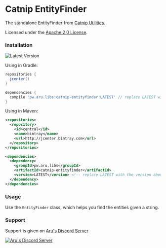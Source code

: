 # Catnip EntityFinder
The standalone EntityFinder from [Catnip Utilities](https://github.com/queer/catnip-utilities/).

Licensed under the [Apache 2.0 License](https://github.com/arudiscord/catnip-entityfinder/blob/master/LICENSE).

### Installation

![Latest Version](https://api.bintray.com/packages/arudiscord/maven/catnip-entityfinder/images/download.svg)

Using in Gradle:

```gradle
repositories {
  jcenter()
}

dependencies {
  compile 'pw.aru.libs:catnip-entityfinder:LATEST' // replace LATEST with the version above
}
```

Using in Maven:

```xml
<repositories>
  <repository>
    <id>central</id>
    <name>bintray</name>
    <url>http://jcenter.bintray.com</url>
  </repository>
</repositories>

<dependencies>
  <dependency>
    <groupId>pw.aru.libs</groupId>
    <artifactId>catnip-entityfinder</artifactId>
    <version>LATEST</version> <!-- replace LATEST with the version above -->
  </dependency>
</dependencies>
```

### Usage

Use the `EntityFinder` class, which helps you find the entities given a string.
### Support

Support is given on [Aru's Discord Server](https://discord.gg/URPghxg)

[![Aru's Discord Server](https://discordapp.com/api/guilds/403934661627215882/embed.png?style=banner2)](https://discord.gg/URPghxg)